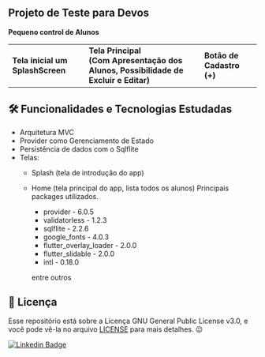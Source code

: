 ## Projeto de Teste para Devos

<b>Pequeno control de Alunos</b>

<table> 
  <tr>
    <td> 
      <b>Tela inicial um SplashScreen</b>
    </td>
    <td>
      <b>Tela Principal</br> (Com Apresentação dos Alunos, Possibilidade de Excluir e Editar)
    </td>
    <td>
      <b>Botão de Cadastro (+)</b>
    </td>
  </tr>
</table>   


<h2>🛠️ Funcionalidades e Tecnologias Estudadas</h2>

- Arquitetura MVC 
- Provider como Gerenciamento de Estado
- Persistência de dados com o Sqlflite
- Telas: 
  - Splash (tela de introdução do app)
  - Home (tela principal do app, lista todos os alunos)
   Principais packages utilizados.
    - provider - 6.0.5
    - validatorless - 1.2.3
    - sqlflite - 2.2.6
    - google_fonts - 4.0.3
    - flutter_overlay_loader - 2.0.0
    - flutter_slidable - 2.0.0
    - intl - 0.18.0
    
    entre outros
</p>

<h2>📝 Licença</h2>

<p>
   Esse repositório está sobre a Licença GNU General Public License v3.0, e você pode vê-la no arquivo <a href="https://github.com/caneto/calculator-app/blob/main/LICENSE">LICENSE</a> para mais detalhes. 😉
</p>



[![Linkedin Badge](https://img.shields.io/badge/-Carlos%20Alberto-292929?style=flat-square&logo=Linkedin&logoColor=white&link=https://www.linkedin.com/in/canetorj/)](https://www.linkedin.com/in/canetorj/)
